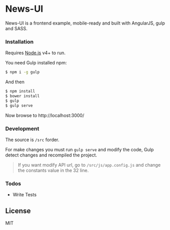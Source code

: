 # News-UI

News-UI is a frontend example, mobile-ready and built with AngularJS, gulp and SASS.

### Installation

Requires [Node.js](https://nodejs.org/) v4+ to run.

You need Gulp installed npm:

```sh
$ npm i -g gulp
```
And then
```sh
$ npm install
$ bower install
$ gulp
$ gulp serve
```
Now browse to http://localhost:3000/

### Development
The source is `/src` forder. 

For make changes you must run  `gulp serve` and modify the code, Gulp detect changes and recompiled the project.

> If you want modify API url, go to `/src/js/app.config.js` and change 
> the constants value in the 32 line.


### Todos

 - Write Tests

License
----

MIT


